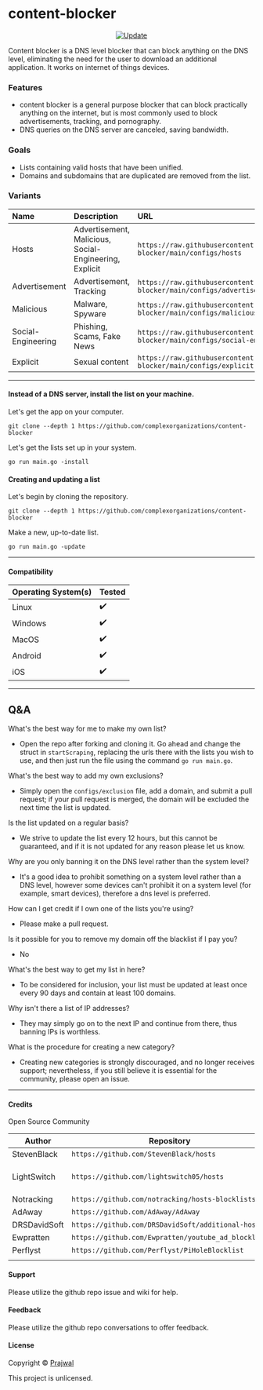 # content-blocker

<p align="center">
	<a href="https://github.com/complexorganizations/content-blocker/actions/workflows/auto-update.yml">
		<img alt="Update" src="https://github.com/complexorganizations/content-blocker/actions/workflows/auto-update.yml/badge.svg" target="_blank" />
	</a>
</p>

Content blocker is a DNS level blocker that can block anything on the DNS level, eliminating the need for the user to download an additional application. It works on internet of things devices.

### Features

- content blocker is a general purpose blocker that can block practically anything on the internet, but is most commonly used to block advertisements, tracking, and pornography.
- DNS queries on the DNS server are canceled, saving bandwidth.

### Goals
- Lists containing valid hosts that have been unified.
- Domains and subdomains that are duplicated are removed from the list.

### Variants
| Name     | Description                | URL      |
| :------- | :------------------------- | :------- |
| Hosts    | Advertisement, Malicious, Social-Engineering, Explicit | `https://raw.githubusercontent.com/complexorganizations/content-blocker/main/configs/hosts` |
| Advertisement | Advertisement, Tracking | `https://raw.githubusercontent.com/complexorganizations/content-blocker/main/configs/advertisement` |
| Malicious | Malware, Spyware | `https://raw.githubusercontent.com/complexorganizations/content-blocker/main/configs/malicious` |
| Social-Engineering | Phishing, Scams, Fake News | `https://raw.githubusercontent.com/complexorganizations/content-blocker/main/configs/social-engineering` |
| Explicit | Sexual content | `https://raw.githubusercontent.com/complexorganizations/content-blocker/main/configs/explicit` |

---
#### Instead of a DNS server, install the list on your machine.
Let's get the app on your computer.
```
git clone --depth 1 https://github.com/complexorganizations/content-blocker
```
Let's get the lists set up in your system.
```
go run main.go -install
```

#### Creating and updating a list
Let's begin by cloning the repository.
```
git clone --depth 1 https://github.com/complexorganizations/content-blocker
```
Make a new, up-to-date list.
```
go run main.go -update
```

---
#### Compatibility
| Operating System(s)    | Tested                 |
| ---------------------  | ---------------------  |
| Linux                  | :heavy_check_mark:     |
| Windows                | :heavy_check_mark:     |
| MacOS                  | :heavy_check_mark:     |
| Android                | :heavy_check_mark:     |
| iOS                    | :heavy_check_mark:     |

---
## Q&A
What's the best way for me to make my own list?
- Open the repo after forking and cloning it. Go ahead and change the struct in `startScraping`, replacing the urls there with the lists you wish to use, and then just run the file using the command `go run main.go`.

What's the best way to add my own exclusions?
- Simply open the `configs/exclusion` file, add a domain, and submit a pull request; if your pull request is merged, the domain will be excluded the next time the list is updated.

Is the list updated on a regular basis?
- We strive to update the list every 12 hours, but this cannot be guaranteed, and if it is not updated for any reason please let us know.

Why are you only banning it on the DNS level rather than the system level?
- It's a good idea to prohibit something on a system level rather than a DNS level, however some devices can't prohibit it on a system level (for example, smart devices), therefore a dns level is preferred.

How can I get credit if I own one of the lists you're using?
- Please make a pull request.

Is it possible for you to remove my domain off the blacklist if I pay you?
- No

What's the best way to get my list in here?
- To be considered for inclusion, your list must be updated at least once every 90 days and contain at least 100 domains.

Why isn't there a list of IP addresses?
- They may simply go on to the next IP and continue from there, thus banning IPs is worthless.

What is the procedure for creating a new category?
- Creating new categories is strongly discouraged, and no longer receives support; nevertheless, if you still believe it is essential for the community, please open an issue.

---
#### Credits
Open Source Community

| Author                 | Repository             | License                |
| ---------------------  | ---------------------  | ---------------------  |
| StevenBlack            | `https://github.com/StevenBlack/hosts` | MIT |
| LightSwitch            | `https://github.com/lightswitch05/hosts` | Apache License 2.0 |
| Notracking             | `https://github.com/notracking/hosts-blocklists` | UNKNOWN |
| AdAway                 | `https://github.com/AdAway/AdAway` | GPLv3+     |
| DRSDavidSoft           | `https://github.com/DRSDavidSoft/additional-hosts` | MIT |
| Ewpratten              | `https://github.com/Ewpratten/youtube_ad_blocklist` | GPLv3+ |
| Perflyst               | `https://github.com/Perflyst/PiHoleBlocklist` | `MIT` |
|                        |                        |                        |

#### Support
Please utilize the github repo issue and wiki for help.

#### Feedback
Please utilize the github repo conversations to offer feedback.

#### License
Copyright © [Prajwal](https://github.com/prajwal-koirala)

This project is unlicensed.
